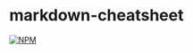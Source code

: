 # markdown-cheatsheet
[![NPM](https://nodei.co/npm/markdown-cheatsheet.png)](https://nodei.co/npm/markdown-cheatsheet/)
